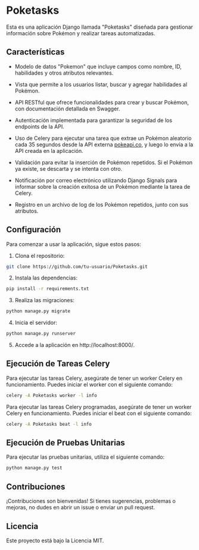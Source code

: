 # Poketasks

Esta es una aplicación Django llamada "Poketasks" diseñada para gestionar información sobre Pokémon y realizar tareas automatizadas.

## Características

- Modelo de datos "Pokemon" que incluye campos como nombre, ID, habilidades y otros atributos relevantes.

- Vista que permite a los usuarios listar, buscar y agregar habilidades al Pokémon.

- API RESTful que ofrece funcionalidades para crear y buscar Pokémon, con documentación detallada en Swagger.

- Autenticación implementada para garantizar la seguridad de los endpoints de la API.

- Uso de Celery para ejecutar una tarea que extrae un Pokémon aleatorio cada 35 segundos desde la API externa [pokeapi.co](https://pokeapi.co/), y luego lo envía a la API creada en la aplicación.

- Validación para evitar la inserción de Pokémon repetidos. Si el Pokémon ya existe, se descarta y se intenta con otro.

- Notificación por correo electrónico utilizando Django Signals para informar sobre la creación exitosa de un Pokémon mediante la tarea de Celery.

- Registro en un archivo de log de los Pokémon repetidos, junto con sus atributos.

## Configuración

Para comenzar a usar la aplicación, sigue estos pasos:

1. Clona el repositorio:

```bash
git clone https://github.com/tu-usuario/Poketasks.git
```
2. Instala las dependencias:
```bash
pip install -r requirements.txt
```
3. Realiza las migraciones:
```bash
python manage.py migrate
```
4. Inicia el servidor:
```bash
python manage.py runserver
```
5. Accede a la aplicación en http://localhost:8000/.

## Ejecución de Tareas Celery
Para ejecutar las tareas Celery, asegúrate de tener un worker Celery en funcionamiento. Puedes iniciar el worker con el siguiente comando:
```bash
celery -A Poketasks worker -l info
```
Para ejecutar las tareas Celery programadas, asegúrate de tener un worker Celery en funcionamiento. Puedes iniciar el beat con el siguiente comando:
```bash
celery -A Poketasks beat -l info
```
## Ejecución de Pruebas Unitarias
Para ejecutar las pruebas unitarias, utiliza el siguiente comando:
```bash
python manage.py test
```
## Contribuciones
¡Contribuciones son bienvenidas! Si tienes sugerencias, problemas o mejoras, no dudes en abrir un issue o enviar un pull request.

## Licencia
Este proyecto está bajo la Licencia MIT.
